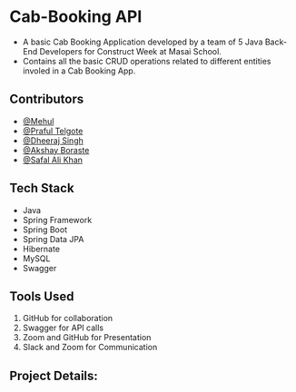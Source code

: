 # Cab-Booking API
- A basic Cab Booking Application developed by a team of 5 Java Back-End Developers for Construct Week at Masai School.
- Contains all the basic CRUD operations related to different entities involed in a Cab Booking App.


## Contributors

- [@Mehul](https://github.com/Mehul1699)
- [@Praful Telgote](https://github.com/PrafulTelgote)
- [@Dheeraj Singh](https://github.com/POPEYE-jpg)
- [@Akshay Boraste](https://github.com/akbora1994)
- [@Safal Ali Khan](https://github.com/safalalikhan)


## Tech Stack

- Java
- Spring Framework
- Spring Boot
- Spring Data JPA
- Hibernate
- MySQL
- Swagger

## Tools Used
1. GitHub for collaboration
2. Swagger for API calls
3. Zoom and GitHub for Presentation
4. Slack and Zoom for Communication


## Project Details:

